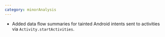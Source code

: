 ```yaml
---
category: minorAnalysis
---
```

* Added data flow summaries for tainted Android intents sent to activities via `Activity.startActivities`.